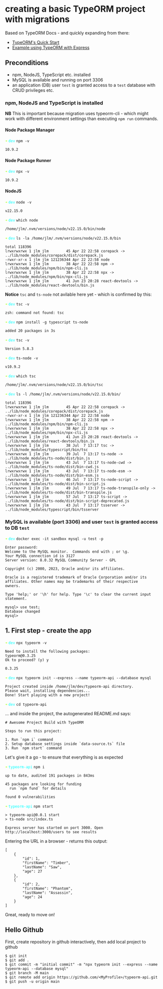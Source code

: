 # creating a basic TypeORM project with migrations

Based on TypeORM Docs - and quickly expanding from there:
 * [TypeORM's Quick Start](https://typeorm.io/docs/getting-started/#quick-start) 
 * [Example using TypeORM with Express](https://typeorm.io/docs/guides/example-with-express)

## Preconditions

 * npm, NodeJS, TypeScript etc. installed
 * MySQL is available and running on port 3306
 * an application (DB) user `test` is granted access to a `test` database with CRUD privileges etc.

### npm, NodeJS and TypeScript is installed

**NB** This is important because migration uses typeorm-cli - which might work with different environment settings than executing `npm run` commands.

#### Node Package Manager
<code style="color : greenyellow">➜</code> <code style="color : aqua">dev</code> ```npm -v ```

```
10.9.2
```

#### Node Package Runner
<code style="color : greenyellow">➜</code> <code style="color : aqua">dev</code> ```npx -v ```

```
10.9.2
```

#### NodeJS
<code style="color : greenyellow">➜</code> <code style="color : aqua">dev</code> ```node -v ```
```
v22.15.0
```

<code style="color : greenyellow">➜</code> <code style="color : aqua">dev</code> ```which node ```

```
/home/jlm/.nvm/versions/node/v22.15.0/bin/node
```

<code style="color : greenyellow">➜</code> <code style="color : aqua">dev</code> ```ls -la /home/jlm/.nvm/versions/node/v22.15.0/bin ```

```
total 118396
lrwxrwxrwx 1 jlm jlm        45 Apr 22 22:58 corepack -> ../lib/node_modules/corepack/dist/corepack.js
-rwxr-xr-x 1 jlm jlm 121236344 Apr 22 22:58 node
lrwxrwxrwx 1 jlm jlm        38 Apr 22 22:58 npm -> ../lib/node_modules/npm/bin/npm-cli.js
lrwxrwxrwx 1 jlm jlm        38 Apr 22 22:58 npx -> ../lib/node_modules/npm/bin/npx-cli.js
lrwxrwxrwx 1 jlm jlm        41 Jun 23 20:28 react-devtools -> ../lib/node_modules/react-devtools/bin.js
```
**Notice** `tsc` and `ts-node` not avilable here yet - which is confirmed by this:

<code style="color : greenyellow">➜</code> <code style="color : aqua">dev</code> ```tsc -v ```

```
zsh: command not found: tsc
```

<code style="color : greenyellow">➜</code> <code style="color : aqua">dev</code> ```npm install -g typescript ts-node ```

```
added 20 packages in 3s
```

<code style="color : greenyellow">➜</code> <code style="color : aqua">dev</code> ```tsc -v ```

```
Version 5.8.3
```

<code style="color : greenyellow">➜</code> <code style="color : aqua">dev</code> ```ts-node -v ```

```
v10.9.2
```

<code style="color : greenyellow">➜</code> <code style="color : aqua">dev</code> ```which tsc ```

```
/home/jlm/.nvm/versions/node/v22.15.0/bin/tsc
```

<code style="color : greenyellow">➜</code> <code style="color : aqua">dev</code> ```ls -l /home/jlm/.nvm/versions/node/v22.15.0/bin/ ```

```
total 118396
lrwxrwxrwx 1 jlm jlm        45 Apr 22 22:58 corepack -> ../lib/node_modules/corepack/dist/corepack.js
-rwxr-xr-x 1 jlm jlm 121236344 Apr 22 22:58 node
lrwxrwxrwx 1 jlm jlm        38 Apr 22 22:58 npm -> ../lib/node_modules/npm/bin/npm-cli.js
lrwxrwxrwx 1 jlm jlm        38 Apr 22 22:58 npx -> ../lib/node_modules/npm/bin/npx-cli.js
lrwxrwxrwx 1 jlm jlm        41 Jun 23 20:28 react-devtools -> ../lib/node_modules/react-devtools/bin.js
lrwxrwxrwx 1 jlm jlm        38 Jul  7 13:17 tsc -> ../lib/node_modules/typescript/bin/tsc
lrwxrwxrwx 1 jlm jlm        39 Jul  7 13:17 ts-node -> ../lib/node_modules/ts-node/dist/bin.js
lrwxrwxrwx 1 jlm jlm        43 Jul  7 13:17 ts-node-cwd -> ../lib/node_modules/ts-node/dist/bin-cwd.js
lrwxrwxrwx 1 jlm jlm        43 Jul  7 13:17 ts-node-esm -> ../lib/node_modules/ts-node/dist/bin-esm.js
lrwxrwxrwx 1 jlm jlm        46 Jul  7 13:17 ts-node-script -> ../lib/node_modules/ts-node/dist/bin-script.js
lrwxrwxrwx 1 jlm jlm        49 Jul  7 13:17 ts-node-transpile-only -> ../lib/node_modules/ts-node/dist/bin-transpile.js
lrwxrwxrwx 1 jlm jlm        57 Jul  7 13:17 ts-script -> ../lib/node_modules/ts-node/dist/bin-script-deprecated.js
lrwxrwxrwx 1 jlm jlm        43 Jul  7 13:17 tsserver -> ../lib/node_modules/typescript/bin/tsserver
```


### MySQL is available (port 3306) and user `test` is granted access to DB `test`

<code style="color : greenyellow">➜</code> <code style="color : aqua">dev</code> ```docker exec -it sandbox mysql -u test -p```

```
Enter password: 
Welcome to the MySQL monitor.  Commands end with ; or \g.
Your MySQL connection id is 3127
Server version: 8.0.32 MySQL Community Server - GPL

Copyright (c) 2000, 2023, Oracle and/or its affiliates.

Oracle is a registered trademark of Oracle Corporation and/or its
affiliates. Other names may be trademarks of their respective
owners.

Type 'help;' or '\h' for help. Type '\c' to clear the current input statement.

mysql> use test;
Database changed
mysql> 
```

## 1. First step - create the app

<code style="color : greenyellow">➜</code> <code style="color : aqua">dev</code> ```npx typeorm -v ```

```
Need to install the following packages:
typeorm@0.3.25
Ok to proceed? (y) y

0.3.25
```

<code style="color : greenyellow">➜</code> <code style="color : aqua">dev</code> ```npx typeorm init --express --name typeorm-api --database mysql```

```
Project created inside /home/jlm/dev/typeorm-api directory.
Please wait, installing dependencies...
Done! Start playing with a new project!
```

<code style="color : greenyellow">➜</code> <code style="color : aqua">dev</code> ```cd typeorm-api```

... and inside the project, the autogenerated README.md says:

```
# Awesome Project Build with TypeORM

Steps to run this project:

1. Run `npm i` command
2. Setup database settings inside `data-source.ts` file
3. Run `npm start` command
```

Let's give it a go - to ensure that everything is as expected


<code style="color : greenyellow">➜</code> <code style="color : aqua">typeorm-api</code> ```npm i ```

```
up to date, audited 191 packages in 843ms

45 packages are looking for funding
  run `npm fund` for details

found 0 vulnerabilities
```

<code style="color : greenyellow">➜</code> <code style="color : aqua">typeorm-api</code> ```npm start ```

```
> typeorm-api@0.0.1 start
> ts-node src/index.ts

Express server has started on port 3000. Open http://localhost:3000/users to see results
```

Entering the URL in a browser - returns this output:
```
[
    {
        "id": 1,
        "firstName": "Timber",
        "lastName": "Saw",
        "age": 27
    },
    {
        "id": 2,
        "firstName": "Phantom",
        "lastName": "Assassin",
        "age": 24
    }
]
```

Great, ready to move on!

## Hello Github

First, create repository in github interactively, then add local project to github

```
$ git init
$ git add .
$ git commit -m "initial commit" -m "npx typeorm init --express --name typeorm-api --database mysql"
$ git branch -M main
$ git remote add origin https://github.com/<MyProfile>/typeorm-api.git
$ git push -u origin main
```
